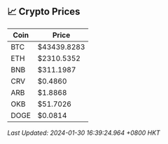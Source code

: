## 📈 Crypto Prices

| Coin | Price |
| ---- | ----- |
| BTC | $43439.8283 |
| ETH | $2310.5352 |
| BNB | $311.1987 |
| CRV | $0.4860 |
| ARB | $1.8868 |
| OKB | $51.7026 |
| DOGE | $0.0814 |

_Last Updated: 2024-01-30 16:39:24.964 +0800 HKT_